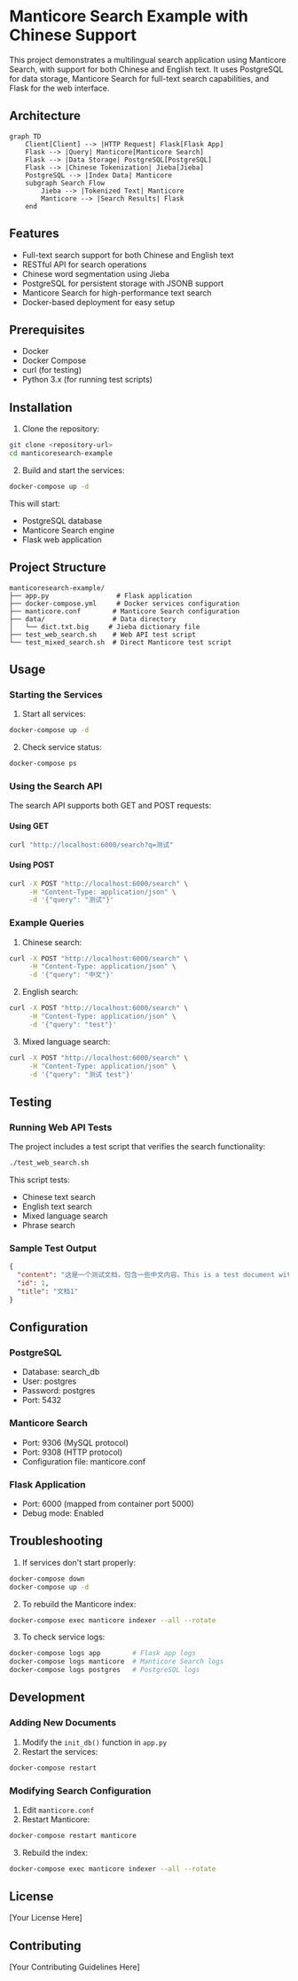 # Manticore Search Example with Chinese Support

This project demonstrates a multilingual search application using Manticore Search, with support for both Chinese and English text. It uses PostgreSQL for data storage, Manticore Search for full-text search capabilities, and Flask for the web interface.

## Architecture

```mermaid
graph TD
    Client[Client] --> |HTTP Request| Flask[Flask App]
    Flask --> |Query| Manticore[Manticore Search]
    Flask --> |Data Storage| PostgreSQL[PostgreSQL]
    Flask --> |Chinese Tokenization| Jieba[Jieba]
    PostgreSQL --> |Index Data| Manticore
    subgraph Search Flow
        Jieba --> |Tokenized Text| Manticore
        Manticore --> |Search Results| Flask
    end
```

## Features

- Full-text search support for both Chinese and English text
- RESTful API for search operations
- Chinese word segmentation using Jieba
- PostgreSQL for persistent storage with JSONB support
- Manticore Search for high-performance text search
- Docker-based deployment for easy setup

## Prerequisites

- Docker
- Docker Compose
- curl (for testing)
- Python 3.x (for running test scripts)

## Installation

1. Clone the repository:
```bash
git clone <repository-url>
cd manticoresearch-example
```

2. Build and start the services:
```bash
docker-compose up -d
```

This will start:
- PostgreSQL database
- Manticore Search engine
- Flask web application

## Project Structure

```
manticoresearch-example/
├── app.py                 # Flask application
├── docker-compose.yml     # Docker services configuration
├── manticore.conf        # Manticore Search configuration
├── data/                 # Data directory
│   └── dict.txt.big     # Jieba dictionary file
├── test_web_search.sh    # Web API test script
└── test_mixed_search.sh  # Direct Manticore test script
```

## Usage

### Starting the Services

1. Start all services:
```bash
docker-compose up -d
```

2. Check service status:
```bash
docker-compose ps
```

### Using the Search API

The search API supports both GET and POST requests:

#### Using GET
```bash
curl "http://localhost:6000/search?q=测试"
```

#### Using POST
```bash
curl -X POST "http://localhost:6000/search" \
     -H "Content-Type: application/json" \
     -d '{"query": "测试"}'
```

### Example Queries

1. Chinese search:
```bash
curl -X POST "http://localhost:6000/search" \
     -H "Content-Type: application/json" \
     -d '{"query": "中文"}'
```

2. English search:
```bash
curl -X POST "http://localhost:6000/search" \
     -H "Content-Type: application/json" \
     -d '{"query": "test"}'
```

3. Mixed language search:
```bash
curl -X POST "http://localhost:6000/search" \
     -H "Content-Type: application/json" \
     -d '{"query": "测试 test"}'
```

## Testing

### Running Web API Tests

The project includes a test script that verifies the search functionality:

```bash
./test_web_search.sh
```

This script tests:
- Chinese text search
- English text search
- Mixed language search
- Phrase search

### Sample Test Output

```json
{
  "content": "这是一个测试文档，包含一些中文内容。This is a test document with some Chinese content.",
  "id": 1,
  "title": "文档1"
}
```

## Configuration

### PostgreSQL

- Database: search_db
- User: postgres
- Password: postgres
- Port: 5432

### Manticore Search

- Port: 9306 (MySQL protocol)
- Port: 9308 (HTTP protocol)
- Configuration file: manticore.conf

### Flask Application

- Port: 6000 (mapped from container port 5000)
- Debug mode: Enabled

## Troubleshooting

1. If services don't start properly:
```bash
docker-compose down
docker-compose up -d
```

2. To rebuild the Manticore index:
```bash
docker-compose exec manticore indexer --all --rotate
```

3. To check service logs:
```bash
docker-compose logs app        # Flask app logs
docker-compose logs manticore  # Manticore Search logs
docker-compose logs postgres   # PostgreSQL logs
```

## Development

### Adding New Documents

1. Modify the `init_db()` function in `app.py`
2. Restart the services:
```bash
docker-compose restart
```

### Modifying Search Configuration

1. Edit `manticore.conf`
2. Restart Manticore:
```bash
docker-compose restart manticore
```
3. Rebuild the index:
```bash
docker-compose exec manticore indexer --all --rotate
```

## License

[Your License Here]

## Contributing

[Your Contributing Guidelines Here] 